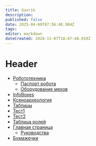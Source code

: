 ```yaml
---
title: Gavrik
description: 
published: false
date: 2025-04-09T07:56:48.904Z
tags: 
editor: markdown
dateCreated: 2024-11-07T18:47:48.919Z
---
```


<h1>Header</h1>

<ul>
  <li>
    <a href="/memberspages/Gavrik/robotics">Робототехника</a>
    <ul>
      <li><a href="/memberspages/Gavrik/robotic-card">Паспорт робота</a></li>
      <li><a href="/memberspages/Gavrik/mech-equipment">Оборудование мехов</a></li>
    </ul>
  </li>
  
  <li><a href="/memberspages/Gavrik/InfoBoxes">InfoBoxes</a></li>
  <li><a href="/memberspages/Gavrik/xenoarcheology">Ксеноархеология</a></li>
  <li><a href="/memberspages/Gavrik/tables">Таблицы</a></li>
  <li><a href="/memberspages/Gavrik/test">Тест1</a></li>
  <li><a href="/memberspages/Gavrik/test2">Тест2</a></li>
  <li><a href="/memberspages/Gavrik/RolesTable">Таблица ролей</a></li>
  <li><a href="/memberspages/Gavrik/home">Главная страница</a>
    <ul>
    	<li><a href="/memberspages/Gavrik/home/guides">Руководства</a></li>
    </ul>
  </li>
  <li><a href="/memberspages/Gavrik/bureaucracy">Бумажечки</a>
</ul>